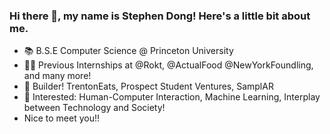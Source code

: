 ### Hi there 👋, my name is Stephen Dong! Here's a little bit about me. 
- 📚 B.S.E Computer Science @ Princeton University
- 👨‍💻 Previous Internships at @Rokt, @ActualFood @NewYorkFoundling, and many more!
- 🔨 Builder! TrentonEats, Prospect Student Ventures, SamplAR 
- 👀 Interested: Human-Computer Interaction, Machine Learning, Interplay between Technology and Society!
- Nice to meet you!! 
<!--
**stephendongg/stephendongg** is a ✨ _special_ ✨ repository because its `README.md` (this file) appears on your GitHub profile.

Here are some ideas to get you started:

- 🔭 I’m currently working on ...
- 🌱 I’m currently learning ...
- 👯 I’m looking to collaborate on ...
- 🤔 I’m looking for help with ...
- 💬 Ask me about ...
- 📫 How to reach me: ...
- 😄 Pronouns: ...
- ⚡ Fun fact: ...
-->
